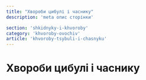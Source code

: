```yaml
---
title: "Хвороби цибулі і часнику"
description: 'meta опис сторінки'

section: 'shkidnyky-i-khvoroby'
category: 'khvoroby-ovochiv'
article: 'khvoroby-tsybuli-i-chasnyku'
---
```


# Хвороби цибулі і часнику